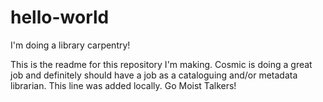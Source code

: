 # hello-world
I'm doing a library carpentry!

This is the readme for this repository I'm making. 
Cosmic is doing a great job and definitely should have a job as a cataloguing and/or metadata librarian.
This line was added locally. Go Moist Talkers!

